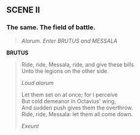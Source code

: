 ## SCENE II

### The same. The field of battle.

> *Alarum. Enter BRUTUS and MESSALA*

<span id="speech1">**BRUTUS**</span>

> <span id="5.2.1">Ride, ride, Messala, ride, and give these
> bills</span>  
> <span id="5.2.2">Unto the legions on the other side.</span>  
>
> *Loud alarum*
>
> <span id="5.2.3">Let them set on at once; for I perceive</span>  
> <span id="5.2.4">But cold demeanor in Octavius' wing,</span>  
> <span id="5.2.5">And sudden push gives them the overthrow.</span>  
> <span id="5.2.6">Ride, ride, Messala: let them all come down.</span>  
>
> *Exeunt*
